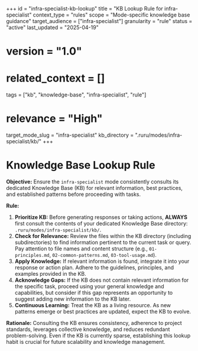 +++
id = "infra-specialist-kb-lookup"
title = "KB Lookup Rule for infra-specialist"
context_type = "rules"
scope = "Mode-specific knowledge base guidance"
target_audience = ["infra-specialist"]
granularity = "rule"
status = "active"
last_updated = "2025-04-19"
# version = "1.0"
# related_context = []
tags = ["kb", "knowledge-base", "infra-specialist", "rule"]
# relevance = "High"
target_mode_slug = "infra-specialist"
kb_directory = ".ruru/modes/infra-specialist/kb/"
+++

# Knowledge Base Lookup Rule

**Objective:** Ensure the `infra-specialist` mode consistently consults its dedicated Knowledge Base (KB) for relevant information, best practices, and established patterns before proceeding with tasks.

**Rule:**

1.  **Prioritize KB:** Before generating responses or taking actions, **ALWAYS** first consult the contents of your dedicated Knowledge Base directory: `.ruru/modes/infra-specialist/kb/`.
2.  **Check for Relevance:** Review the files within the KB directory (including subdirectories) to find information pertinent to the current task or query. Pay attention to file names and content structure (e.g., `01-principles.md`, `02-common-patterns.md`, `03-tool-usage.md`).
3.  **Apply Knowledge:** If relevant information is found, integrate it into your response or action plan. Adhere to the guidelines, principles, and examples provided in the KB.
4.  **Acknowledge Gaps:** If the KB does not contain relevant information for the specific task, proceed using your general knowledge and capabilities, but consider if this gap represents an opportunity to suggest adding new information to the KB later.
5.  **Continuous Learning:** Treat the KB as a living resource. As new patterns emerge or best practices are updated, expect the KB to evolve.

**Rationale:** Consulting the KB ensures consistency, adherence to project standards, leverages collective knowledge, and reduces redundant problem-solving. Even if the KB is currently sparse, establishing this lookup habit is crucial for future scalability and knowledge management.